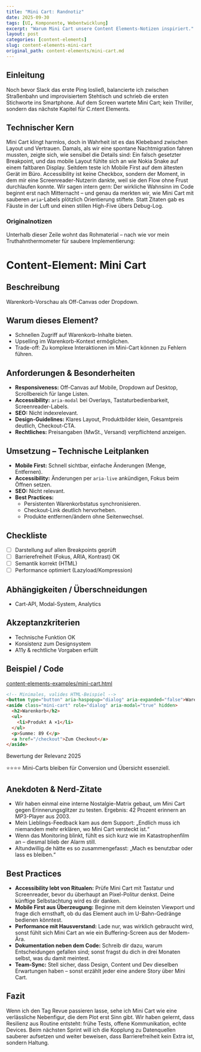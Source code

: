 ```yaml
---
title: "Mini Cart: Randnotiz"
date: 2025-09-30
tags: [UI, Komponente, Webentwicklung]
excerpt: "Warum Mini Cart unsere Content Elements-Notizen inspiriert."
layout: post
categories: [content-elements]
slug: content-elements-mini-cart
original_path: content-elements/mini-cart.md
---
```


## Einleitung
Noch bevor Slack das erste Ping losließ, balancierte ich zwischen Straßenbahn und improvisiertem Stehtisch und schrieb die ersten Stichworte ins Smartphone. Auf dem Screen wartete Mini Cart; kein Thriller, sondern das nächste Kapitel für C.ntent Elements.

## Technischer Kern
Mini Cart klingt harmlos, doch in Wahrheit ist es das Klebeband zwischen Layout und Vertrauen. Damals, als wir eine spontane Nachtmigration fahren mussten, zeigte sich, wie sensibel die Details sind: Ein falsch gesetzter Breakpoint, und das mobile Layout fühlte sich an wie Nokia Snake auf einem faltbaren Display. Seitdem teste ich Mobile First auf dem ältesten Gerät im Büro. Accessibility ist keine Checkbox, sondern der Moment, in dem mir eine Screenreader-Nutzerin dankte, weil sie den Flow ohne Frust durchlaufen konnte. Wir sagen intern gern: Der wirkliche Wahnsinn im Code beginnt erst nach Mitternacht – und genau da merkten wir, wie Mini Cart mit sauberen `aria`-Labels plötzlich Orientierung stiftete. Statt Zitaten gab es Fäuste in der Luft und einen stillen High-Five übers Debug-Log.

### Originalnotizen
Unterhalb dieser Zeile wohnt das Rohmaterial – nach wie vor mein Truthahnthermometer für saubere Implementierung:
# Content-Element: Mini Cart

## Beschreibung
Warenkorb-Vorschau als Off-Canvas oder Dropdown.

## Warum dieses Element?
- Schnellen Zugriff auf Warenkorb-Inhalte bieten.
- Upselling im Warenkorb-Kontext ermöglichen.
- Trade-off: Zu komplexe Interaktionen im Mini-Cart können zu Fehlern führen.

## Anforderungen & Besonderheiten
- **Responsiveness:** Off-Canvas auf Mobile, Dropdown auf Desktop, Scrollbereich für lange Listen.
- **Accessibility:** `aria-modal` bei Overlays, Tastaturbedienbarkeit, Screenreader-Labels.
- **SEO:** Nicht indexrelevant.
- **Design-Guidelines:** Klares Layout, Produktbilder klein, Gesamtpreis deutlich, Checkout-CTA.
- **Rechtliches:** Preisangaben (MwSt., Versand) verpflichtend anzeigen.

## Umsetzung – Technische Leitplanken
- **Mobile First:** Schnell sichtbar, einfache Änderungen (Menge, Entfernen).
- **Accessibility:** Änderungen per `aria-live` ankündigen, Fokus beim Öffnen setzen.
- **SEO:** Nicht relevant.
- **Best Practices:**
  - Persistenten Warenkorbstatus synchronisieren.
  - Checkout-Link deutlich hervorheben.
  - Produkte entfernen/ändern ohne Seitenwechsel.

## Checkliste
- [ ] Darstellung auf allen Breakpoints geprüft
- [ ] Barrierefreiheit (Fokus, ARIA, Kontrast) OK
- [ ] Semantik korrekt (HTML)
- [ ] Performance optimiert (Lazyload/Kompression)

## Abhängigkeiten / Überschneidungen
- Cart-API, Modal-System, Analytics

## Akzeptanzkriterien
- Technische Funktion OK
- Konsistenz zum Designsystem
- A11y & rechtliche Vorgaben erfüllt

## Beispiel / Code
[content-elements-examples/mini-cart.html](../content-elements-examples/mini-cart.html)

```html
<!-- Minimales, valides HTML-Beispiel -->
<button type="button" aria-haspopup="dialog" aria-expanded="false">Warenkorb</button>
<aside class="mini-cart" role="dialog" aria-modal="true" hidden>
  <h2>Warenkorb</h2>
  <ul>
    <li>Produkt A ×1</li>
  </ul>
  <p>Summe: 89 €</p>
  <a href="/checkout">Zum Checkout</a>
</aside>
```

Bewertung der Relevanz 2025

⭐⭐⭐⭐ Mini-Carts bleiben für Conversion und Übersicht essenziell.

## Anekdoten & Nerd-Zitate
- Wir haben einmal eine interne Nostalgie-Matrix gebaut, um Mini Cart gegen Erinnerungsglitzer zu testen. Ergebnis: 42 Prozent erinnern an MP3-Player aus 2003.
- Mein Lieblings-Feedback kam aus dem Support: „Endlich muss ich niemandem mehr erklären, wo Mini Cart versteckt ist.“
- Wenn das Monitoring blinkt, fühlt es sich kurz wie im Katastrophenfilm an – diesmal blieb der Alarm still.
- Altundwillig.de hätte es so zusammengefasst: „Mach es benutzbar oder lass es bleiben.“

## Best Practices
- **Accessibility lebt von Ritualen:** Prüfe Mini Cart mit Tastatur und Screenreader, bevor du überhaupt an Pixel-Politur denkst. Deine künftige Selbstachtung wird es dir danken.
- **Mobile First aus Überzeugung:** Beginne mit dem kleinsten Viewport und frage dich ernsthaft, ob du das Element auch im U-Bahn-Gedränge bedienen könntest.
- **Performance mit Hausverstand:** Lade nur, was wirklich gebraucht wird, sonst fühlt sich Mini Cart an wie ein Buffering-Screen aus der Modem-Ära.
- **Dokumentation neben dem Code:** Schreib dir dazu, warum Entscheidungen gefallen sind; sonst fragst du dich in drei Monaten selbst, was du damit meintest.
- **Team-Sync:** Stell sicher, dass Design, Content und Dev dieselben Erwartungen haben – sonst erzählt jeder eine andere Story über Mini Cart.

## Fazit
Wenn ich den Tag Revue passieren lasse, sehe ich Mini Cart wie eine verlässliche Nebenfigur, die dem Plot erst Sinn gibt. Wir haben gelernt, dass Resilienz aus Routine entsteht: frühe Tests, offene Kommunikation, echte Devices. Beim nächsten Sprint will ich die Kopplung zu Datenquellen sauberer aufsetzen und weiter beweisen, dass Barrierefreiheit kein Extra ist, sondern Haltung.
